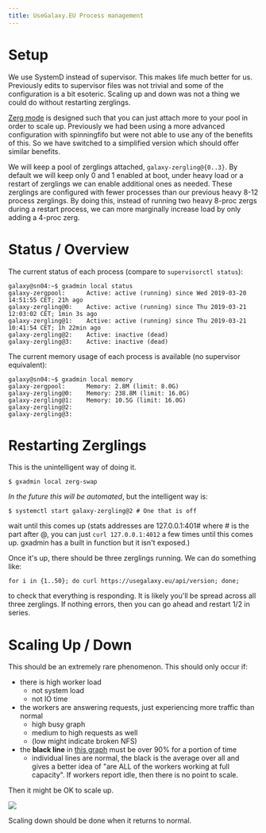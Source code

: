 ```yaml
---
title: UseGalaxy.EU Process management
---
```


# Setup

We use SystemD instead of supervisor. This makes life much better for us. Previously edits to supervisor files was not trivial and some of the configuration is a bit esoteric. Scaling up and down was not a thing we could do without restarting zerglings.

[Zerg mode](https://uwsgi-docs.readthedocs.io/en/latest/articles/TheArtOfGracefulReloading.html#zerg-mode) is designed such that you can just attach more to your pool in order to scale up. Previously we had been using a more advanced configuration with spinningfifo but were not able to use any of the benefits of this. So we have switched to a simplified version which should offer similar benefits.

We will keep a pool of zerglings attached, `galaxy-zergling@{0..3}`. By default we will keep only 0 and 1 enabled at boot, under heavy load or a restart of zerglings we can enable additional ones as needed. These zerglings are configured with fewer processes than our previous heavy 8-12 process zerglings. By doing this, instead of running two heavy 8-proc zergs during a restart process, we can more marginally increase load by only adding a 4-proc zerg.

# Status / Overview

The current status of each process (compare to `supervisorctl status`):

```
galaxy@sn04:~$ gxadmin local status
galaxy-zergpool:      Active: active (running) since Wed 2019-03-20 14:51:55 CET; 21h ago
galaxy-zergling@0:    Active: active (running) since Thu 2019-03-21 12:03:02 CET; 1min 3s ago
galaxy-zergling@1:    Active: active (running) since Thu 2019-03-21 10:41:54 CET; 1h 22min ago
galaxy-zergling@2:    Active: inactive (dead)
galaxy-zergling@3:    Active: inactive (dead)
```

The current memory usage of each process is available (no supervisor equivalent):

```console
galaxy@sn04:~$ gxadmin local memory
galaxy-zergpool:      Memory: 2.8M (limit: 8.0G)
galaxy-zergling@0:    Memory: 238.8M (limit: 16.0G)
galaxy-zergling@1:    Memory: 10.5G (limit: 16.0G)
galaxy-zergling@2:
galaxy-zergling@3:
```

# Restarting Zerglings

This is the unintelligent way of doing it.

```
$ gxadmin local zerg-swap
```

*In the future this will be automated*, but the intelligent way is:

```
$ systemctl start galaxy-zergling@2 # One that is off
```

wait until this comes up (stats addresses are 127.0.0.1:401# where # is the part after @, you can just `curl 127.0.0.1:4012` a few times until this comes up. gxadmin has a built in function but it isn't exposed.)

Once it's up, there should be three zerglings running. We can do something like:

```
for i in {1..50}; do curl https://usegalaxy.eu/api/version; done;
```

to check that everything is responding. It is likely you'll be spread across all three zerglings. If nothing errors, then you can go ahead and restart 1/2 in series.

# Scaling Up / Down

This should be an extremely rare phenomenon. This should only occur if:

- there is high worker load
	- not system load
	- not IO time
- the workers are answering requests, just experiencing more traffic than normal
	- high busy graph
	- medium to high requests as well
	- (low might indicate broken NFS)
- the **black line** in [this graph](https://stats.galaxyproject.eu/d/000000004/galaxy?refresh=5m&panelId=102&fullscreen&orgId=1&from=now-6h&to=now) must be over 90% for a portion of time
	- individual lines are normal, the black is the average over all and gives a better idea of "are ALL of the workers working at full capacity". If workers report idle, then there is no point to scale.

Then it might be OK to scale up.

![](/.scale-up.png)

Scaling down should be done when it returns to normal.

